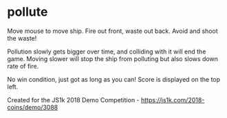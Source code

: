 # pollute

Move mouse to move ship. Fire out front, waste out back. Avoid and shoot the waste!

Pollution slowly gets bigger over time, and colliding with it will end the game.
Moving slower will stop the ship from polluting but also slows down rate of fire.

No win condition, just got as long as you can! Score is displayed on the top left.

Created for the JS1k 2018 Demo Competition - https://js1k.com/2018-coins/demo/3088
